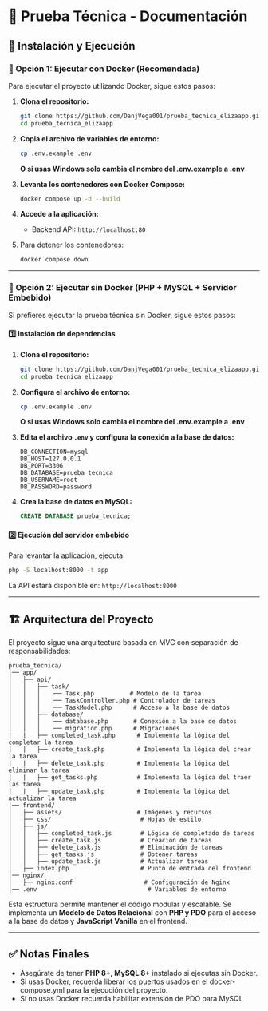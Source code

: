 # 📌 Prueba Técnica - Documentación

## 🚀 Instalación y Ejecución

### 🔹 Opción 1: Ejecutar con Docker (Recomendada)

Para ejecutar el proyecto utilizando Docker, sigue estos pasos:

1. **Clona el repositorio:**
   ```sh
   git clone https://github.com/DanjVega001/prueba_tecnica_elizaapp.git
   cd prueba_tecnica_elizaapp
   ```

2. **Copia el archivo de variables de entorno:**
   ```sh
   cp .env.example .env
   ```

   **O si usas Windows solo cambia el nombre del .env.example a .env**

3. **Levanta los contenedores con Docker Compose:**
   ```sh
   docker compose up -d --build
   ```

4. **Accede a la aplicación:**  
   - Backend API: `http://localhost:80`
   
5. Para detener los contenedores:
   ```sh
   docker compose down
   ```

---

### 🔹 Opción 2: Ejecutar sin Docker (PHP + MySQL + Servidor Embebido)

Si prefieres ejecutar la prueba técnica sin Docker, sigue estos pasos:

#### **1️⃣ Instalación de dependencias**

1. **Clona el repositorio:**
   ```sh
   git clone https://github.com/DanjVega001/prueba_tecnica_elizaapp.git
   cd prueba_tecnica_elizaapp
   ```

2. **Configura el archivo de entorno:**
   ```sh
   cp .env.example .env
   ```

    **O si usas Windows solo cambia el nombre del .env.example a .env**


3. **Edita el archivo `.env` y configura la conexión a la base de datos:**
   ```env
   DB_CONNECTION=mysql
   DB_HOST=127.0.0.1
   DB_PORT=3306
   DB_DATABASE=prueba_tecnica
   DB_USERNAME=root
   DB_PASSWORD=password
   ```

4. **Crea la base de datos en MySQL:**
   ```sql
   CREATE DATABASE prueba_tecnica;
   ```

#### **2️⃣ Ejecución del servidor embebido**

Para levantar la aplicación, ejecuta:
```sh
php -S localhost:8000 -t app
```

La API estará disponible en: `http://localhost:8000`

---

## 🏗️ Arquitectura del Proyecto

El proyecto sigue una arquitectura basada en MVC con separación de responsabilidades:

```
prueba_tecnica/
│── app/
│   ├── api/
│   │   ├── task/
│   │   │   ├── Task.php          # Modelo de la tarea
│   │   │   ├── TaskController.php # Controlador de tareas
│   │   │   ├── TaskModel.php      # Acceso a la base de datos
│   │   ├── database/
│   │   │   ├── database.php       # Conexión a la base de datos
│   │   │   ├── migration.php      # Migraciones
|   |   ├── completed_task.php      # Implementa la lógica del completar la tarea      
|   |   ├── create_task.php         # Implementa la lógica del crear la tarea  
|   |   ├── delete_task.php         # Implementa la lógica del eliminar la tarea  
|   |   ├── get_tasks.php           # Implementa la lógica del traer las tarea  
|   |   ├── update_task.php         # Implementa la lógica del actualizar la tarea  
│── frontend/
│   ├── assets/                     # Imágenes y recursos
│   ├── css/                         # Hojas de estilo
│   ├── js/
│   │   ├── completed_task.js        # Lógica de completado de tareas
│   │   ├── create_task.js           # Creación de tareas
│   │   ├── delete_task.js           # Eliminación de tareas
│   │   ├── get_tasks.js             # Obtener tareas
│   │   ├── update_task.js           # Actualizar tareas
│   ├── index.php                    # Punto de entrada del frontend
│── nginx/
│   ├── nginx.conf                    # Configuración de Nginx
│── .env                               # Variables de entorno
```

Esta estructura permite mantener el código modular y escalable. Se implementa un **Modelo de Datos Relacional** con **PHP y PDO** para el acceso a la base de datos y **JavaScript Vanilla** en el frontend.

---

## ✅ Notas Finales
- Asegúrate de tener **PHP 8+, MySQL 8+** instalado si ejecutas sin Docker.
- Si usas Docker, recuerda liberar los puertos usados en el docker-compose.yml para la ejecución del proyecto.
- Si no usas Docker recuerda habilitar extensión de PDO para MySQL
